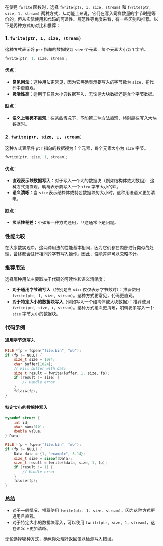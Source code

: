 在使用 `fwrite` 函数时，选择 `fwrite(ptr, 1, size, stream)` 和 `fwrite(ptr, size, 1, stream)` 两种方式，从功能上来说，它们在写入同样数量的字节时是等价的。但从实际使用和代码的可读性、规范性等角度来看，有一些区别和推荐。以下是两种方式的对比和推荐：

### 1. `fwrite(ptr, 1, size, stream)`

这种方式表示将 `ptr` 指向的数据视为 `size` 个元素，每个元素大小为 1 字节。

```c
fwrite(ptr, 1, size, stream);
```

#### 优点：
- **常见用法**：这种用法更常见，因为它明确表示要写入的字节数为 `size`，在代码中更直观。
- **灵活性高**：适用于任意大小的数据写入，无论是大块数据还是单个字节数据。

#### 缺点：
- **语义上稍微不直观**：在某些情况下，不如第二种方法直观，特别是在写入大块数据时。

### 2. `fwrite(ptr, size, 1, stream)`

这种方式表示将 `ptr` 指向的数据视为 1 个元素，每个元素大小为 `size` 字节。

```c
fwrite(ptr, size, 1, stream);
```

#### 优点：
- **直观表示块数据写入**：对于写入一个大的数据块（例如结构体或大数组），这种方式更直观，明确表示要写入一个 `size` 字节大小的块。
- **语义清晰**：当 `size` 表示结构体或特定数据块的大小时，这种用法语义更加清晰。

#### 缺点：
- **灵活性稍差**：不如第一种方式通用，但这通常不是问题。

### 性能比较

在大多数实现中，这两种用法的性能基本相同，因为它们都在内部进行类似的处理，最终都会进行相同的字节写入操作。因此，性能差异可以忽略不计。

### 推荐用法

选择哪种用法主要取决于代码的可读性和语义清晰度：

- **对于通用字节流写入**（特别是当 `size` 仅仅表示字节数时）：推荐使用 `fwrite(ptr, 1, size, stream)`。这种方式更常见，代码更直观。
- **对于特定大小的数据块写入**（例如写入一个结构体或大块数据）：推荐使用 `fwrite(ptr, size, 1, stream)`。这种方式语义更清晰，明确表示写入一个 `size` 字节大小的数据块。

### 代码示例

#### 通用字节流写入

```c
FILE *fp = fopen("file.bin", "wb");
if (fp != NULL) {
    size_t size = 1024;
    char buffer[1024];
    // Fill buffer with data
    size_t result = fwrite(buffer, 1, size, fp);
    if (result != size) {
        // Handle error
    }
    fclose(fp);
}
```

#### 特定大小的数据块写入

```c
typedef struct {
    int id;
    char name[50];
    double value;
} Data;

FILE *fp = fopen("file.bin", "wb");
if (fp != NULL) {
    Data data = {1, "example", 3.14};
    size_t size = sizeof(Data);
    size_t result = fwrite(&data, size, 1, fp);
    if (result != 1) {
        // Handle error
    }
    fclose(fp);
}
```

### 总结

- 对于一般情况，推荐使用 `fwrite(ptr, 1, size, stream)`，因为这种方式更通用且直观。
- 对于特定大小的数据块写入，可以使用 `fwrite(ptr, size, 1, stream)`，这在语义上更加清晰。

无论选择哪种方式，确保你处理好返回值以检测写入错误。